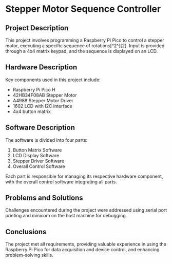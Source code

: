 # Stepper Motor Sequence Controller

## Project Description
This project involves programming a Raspberry Pi Pico to control a stepper motor, executing a specific sequence of rotations[^2^][2]. Input is provided through a 4x4 matrix keypad, and the sequence is displayed on an LCD.

## Hardware Description
Key components used in this project include:
- Raspberry Pi Pico H
- 42HB34F08AB Stepper Motor
- A4988 Stepper Motor Driver
- 1602 LCD with I2C interface
- 4x4 button matrix

## Software Description
The software is divided into four parts:
1. Button Matrix Software
2. LCD Display Software
3. Stepper Driver Software
4. Overall Control Software

Each part is responsible for managing its respective hardware component, with the overall control software integrating all parts.

## Problems and Solutions
Challenges encountered during the project were addressed using serial port printing and minicom on the host machine for debugging.

## Conclusions
The project met all requirements, providing valuable experience in using the Raspberry Pi Pico for data acquisition and device control, and enhancing problem-solving skills.
